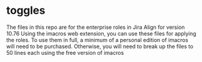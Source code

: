 # toggles
The files in this repo are for the enterprise roles in Jira Align for version 10.76
Using the imacros web extension, you can use these files for applying the roles.
To use them in full, a minimum of a personal edition of imacros will need to be purchased. 
Otherwise, you will need to break up the files to 50 lines each using the free version of imacros
